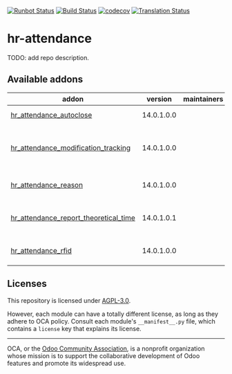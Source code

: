[![Runbot Status](https://runbot.odoo-community.org/runbot/badge/flat/288/14.0.svg)](https://runbot.odoo-community.org/runbot/repo/github-com-oca-hr-attendance-288)
[![Build Status](https://travis-ci.com/OCA/hr-attendance.svg?branch=14.0)](https://travis-ci.com/OCA/hr-attendance)
[![codecov](https://codecov.io/gh/OCA/hr-attendance/branch/14.0/graph/badge.svg)](https://codecov.io/gh/OCA/hr-attendance)
[![Translation Status](https://translation.odoo-community.org/widgets/hr-attendance-14-0/-/svg-badge.svg)](https://translation.odoo-community.org/engage/hr-attendance-14-0/?utm_source=widget)

<!-- /!\ do not modify above this line -->

# hr-attendance

TODO: add repo description.

<!-- /!\ do not modify below this line -->

<!-- prettier-ignore-start -->

[//]: # (addons)

Available addons
----------------
addon | version | maintainers | summary
--- | --- | --- | ---
[hr_attendance_autoclose](hr_attendance_autoclose/) | 14.0.1.0.0 |  | Close stale Attendances
[hr_attendance_modification_tracking](hr_attendance_modification_tracking/) | 14.0.1.0.0 |  | Attendance changes will now be registered in the chatter.
[hr_attendance_reason](hr_attendance_reason/) | 14.0.1.0.0 |  | HR Attendance Reason
[hr_attendance_report_theoretical_time](hr_attendance_report_theoretical_time/) | 14.0.1.0.1 |  | Theoretical vs Attended Time Analysis
[hr_attendance_rfid](hr_attendance_rfid/) | 14.0.1.0.0 |  | HR Attendance RFID

[//]: # (end addons)

<!-- prettier-ignore-end -->

## Licenses

This repository is licensed under [AGPL-3.0](LICENSE).

However, each module can have a totally different license, as long as they adhere to OCA
policy. Consult each module's `__manifest__.py` file, which contains a `license` key
that explains its license.

----

OCA, or the [Odoo Community Association](http://odoo-community.org/), is a nonprofit
organization whose mission is to support the collaborative development of Odoo features
and promote its widespread use.
